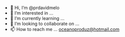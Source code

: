 - 👋 Hi, I’m @prdavidmelo
- 👀 I’m interested in ...
- 🌱 I’m currently learning ...
- 💞️ I’m looking to collaborate on ...
- 📫 How to reach me ... oceanoproduz@hotmail.com

<!---
prdavidmelo/prdavidmelo is a ✨ special ✨ repository because its `README.md` (this file) appears on your GitHub profile.
You can click the Preview link to take a look at your changes.
--->
